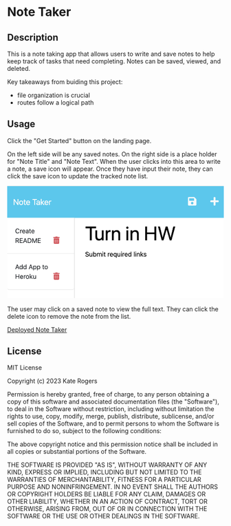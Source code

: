 # Note Taker

## Description

This is a note taking app that allows users to write and save notes to help keep track of tasks that need completing. Notes can be saved, viewed, and deleted.

Key takeaways from buiding this project:
- file organization is crucial
- routes follow a logical path

## Usage

Click the "Get Started" button on the landing page.

On the left side will be any saved notes. On the right side is a place holder for "Note Title" and "Note Text". When the user clicks into this area to write a note, a save icon will appear. Once they have input their note, they can click the save icon to update the tracked note list. 

![Screenshot of Note Taker App](public/assets/noteTakerSS.png)

The user may click on a saved note to view the full text. They can click the delete icon to remove the note from the list.

[Deployed Note Taker](https://knote-taker.herokuapp.com/)


## License

MIT License

Copyright (c) 2023 Kate Rogers

Permission is hereby granted, free of charge, to any person obtaining a copy
of this software and associated documentation files (the "Software"), to deal
in the Software without restriction, including without limitation the rights
to use, copy, modify, merge, publish, distribute, sublicense, and/or sell
copies of the Software, and to permit persons to whom the Software is
furnished to do so, subject to the following conditions:

The above copyright notice and this permission notice shall be included in all
copies or substantial portions of the Software.

THE SOFTWARE IS PROVIDED "AS IS", WITHOUT WARRANTY OF ANY KIND, EXPRESS OR
IMPLIED, INCLUDING BUT NOT LIMITED TO THE WARRANTIES OF MERCHANTABILITY,
FITNESS FOR A PARTICULAR PURPOSE AND NONINFRINGEMENT. IN NO EVENT SHALL THE
AUTHORS OR COPYRIGHT HOLDERS BE LIABLE FOR ANY CLAIM, DAMAGES OR OTHER
LIABILITY, WHETHER IN AN ACTION OF CONTRACT, TORT OR OTHERWISE, ARISING FROM,
OUT OF OR IN CONNECTION WITH THE SOFTWARE OR THE USE OR OTHER DEALINGS IN THE
SOFTWARE.

